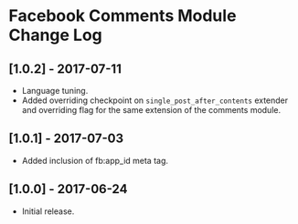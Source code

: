 
# Facebook Comments Module Change Log

## [1.0.2] - 2017-07-11

- Language tuning.
- Added overriding checkpoint on `single_post_after_contents` extender and overriding flag for the same extension
  of the comments module.

## [1.0.1] - 2017-07-03

- Added inclusion of fb:app_id meta tag.

## [1.0.0] - 2017-06-24

- Initial release.
